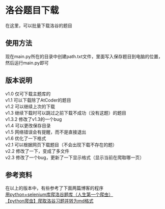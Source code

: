 # 洛谷题目下载

在这里，可以批量下载洛谷的题目

## 使用方法

现在main.py所在的目录中创建path.txt文件，里面写入保存题目到电脑的位置，然后运行main.py即可

## 版本说明

v1.0 仅可下载主题库的<br>
v1.1 可以下载除了AtCoder的题目<br>
v1.2 可以继续上次的下载<br>
v1.3 继续下载时可以跳过之前下载不成功（没有这题）的题目<br>
v1.3.2 修改了v1.3的一个bug<br>
v1.4 可以更改保存目录<br>
v1.5 网络错误会有提醒，而不是直接退出<br>
v1.6 优化了一下格式<br>
v2.1 可以根据网页下载题目（不会出现下载不存在的题）<br>
v2.2 修改了一下，变成了多文件 <br>
v2.3 修改了一个bug，更新了一下显示格式（显示当前在爬取哪一页）<br>

## 参考资料
在以上的版本中，有些参考了下面两篇博客的程序 <br>
[用python+selenium库爬洛谷题库（人生第一个爬虫）](https://blog.csdn.net/CrazyGuo2000/article/details/105598844) <br>
[【python爬虫】爬取洛谷习题并转为md格式](https://blog.csdn.net/qq_38243831/article/details/108909442) <br>